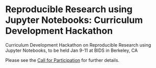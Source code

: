# Reproducible Research using Jupyter Notebooks: Curriculum Development Hackathon

Curriculum Development Hackathon on Reproducible Research using Jupyter Notebooks, to be held Jan 9-11 at BIDS in Berkeley, CA 

Please see the [Call for Participation](Call-for-participation.md) for further details.
